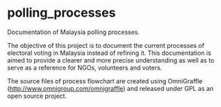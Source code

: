 polling_processes
=================

Documentation of Malaysia polling processes.

The objective of this project is to document the current processes of electoral voting in Malaysia instead of refining it. This documentation is aimed to provide a clearer and more precise understanding as well as to serve as a reference for NGOs, volunteers and voters.

The source files of process flowchart are created using OmniGraffle (http://www.omnigroup.com/omnigraffle) and released under GPL as an open source project.